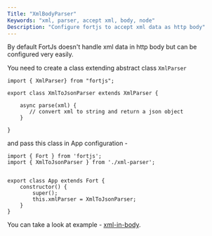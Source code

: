 ```yaml
---
Title: "XmlBodyParser"
Keywords: "xml, parser, accept xml, body, node"
Description: "Configure fortjs to accept xml data as http body"
---
```


By default FortJs doesn't handle xml data in http body but can be configured very easily.

You need to create a class extending abstract class `XmlParser`

```
import { XmlParser} from "fortjs";

export class XmlToJsonParser extends XmlParser {

    async parse(xml) {
       // convert xml to string and return a json object    
    }

}
```

and pass this class in App configuration - 

```
import { Fort } from 'fortjs';
import { XmlToJsonParser } from './xml-parser';


export class App extends Fort {
    constructor() {
        super();
        this.xmlParser = XmlToJsonParser;
    }
}
```

You can take a look at example - [xml-in-body](https://github.com/ujjwalguptaofficial/fortjs-examples/tree/master/xml-in-body).
